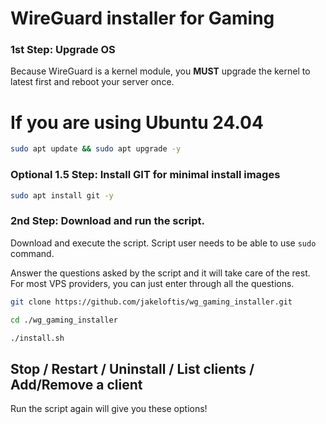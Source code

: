 # WireGuard installer for Gaming

### 1st Step: Upgrade OS

Because WireGuard is a kernel module, you **MUST** upgrade the kernel to latest first and reboot your server once.
# If you are using Ubuntu 24.04
```bash
sudo apt update && sudo apt upgrade -y
```

### Optional 1.5 Step: Install GIT for minimal install images
```bash
sudo apt install git -y
```


### 2nd Step: Download and run the script.

Download and execute the script. Script user needs to be able to use `sudo` command.

Answer the questions asked by the script and it will take care of the rest. For most VPS providers, you can just enter through all the questions.

```bash
git clone https://github.com/jakeloftis/wg_gaming_installer.git
```
```bash
cd ./wg_gaming_installer
```
```bash
./install.sh
```
## Stop / Restart / Uninstall / List clients / Add/Remove a client 

Run the script again will give you these options!
